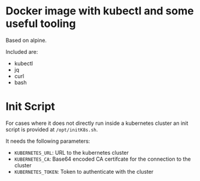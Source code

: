 # Docker image with kubectl and some useful tooling

Based on alpine.

Included are:
- kubectl
- jq
- curl
- bash


# Init Script
For cases where it does not directly run inside a kubernetes cluster an init script is
provided at `/opt/initK8s.sh`.

It needs the following parameters:
- `KUBERNETES_URL`: URL to the kubernetes cluster
- `KUBERNETES_CA`: Base64 encoded CA certifcate for the connection to the cluster
- `KUBERNETES_TOKEN`: Token to authenticate with the cluster
